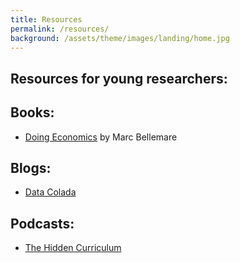 ```yaml
---
title: Resources
permalink: /resources/
background: /assets/theme/images/landing/home.jpg
---
```


## Resources for young researchers:

## Books:
- [Doing Economics](https://marcfbellemare.com/wordpress/research/doing-economics) by Marc Bellemare 

## Blogs:
- [Data Colada](https://datacolada.org)

## Podcasts:
- [The Hidden Curriculum](https://podcasters.spotify.com/pod/show/hidden-curriculum)

